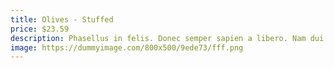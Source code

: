 ```yaml
---
title: Olives - Stuffed
price: $23.59
description: Phasellus in felis. Donec semper sapien a libero. Nam dui.
image: https://dummyimage.com/800x500/9ede73/fff.png
---
```

